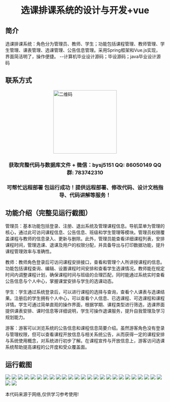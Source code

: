<p><h1 align="center">选课排课系统的设计与开发+vue</h1></p>

## 简介
选课排课系统：角色分为管理员、教师、学生；功能包括课程管理、教师管理、学生管理、课表管理、选课管理、公告信息管理。采用Spring框架和Vue.js实现，界面简洁明了，操作便捷。    --计算机毕业设计源码；毕设源码；java毕业设计源码


## 联系方式
<img src="https://bs-1329754181.cos.ap-shanghai.myqcloud.com/wx.jpg" alt="二维码" style="display: block; margin: 0 auto;" width="200px">
<p><h3 align="center">获取完整代码与数据库文件 + 微信：bysj5151 QQ: 86050149 QQ群: 783742310</h3></p>
<p><h3 align="center">可帮忙远程部署 包运行成功！提供远程部署、修改代码、设计文档指导、代码讲解等服务！</h3></p>

## 功能介绍（完整见运行截图）
管理员：基本功能包括登录、注册、退出系统及管理课程信息。导航菜单为管理的核心，通过此可访问课程信息、公告信息、班级和学生管理等模块。管理员权限覆盖课程与教师的信息录入、更新与删除。此外，管理员能查看详细课程列表，安排课程时间，管理选课、退课及用户的权限分配，并具备导出与打印数据功能，提升课程管理效率与准确性。

教师：教师角色登录后可访问课程安排接口，查看和管理个人所讲授课程的信息。功能包括课程查询、编辑、设置课程时间安排和查看学生选课情况。教师能在规定时间内调整课程计划，确保课程时间与班级的合理匹配，同时能通过系统实时查看公告信息与个人中心，掌握课堂安排与学生的选课动态。

学生：学生通过系统登录后，可以进行课程的选择与查询，查看个人课表与选课结果。注册后的学生拥有个人中心，可以查看个人信息、已选课程、可选课程和课程详情。学生可通过简单直观的操作界面，根据学期、课程类型进行筛选，选课界面提供课表安排、课时信息等详细说明，学生可操作退课服务，提升自我管理及学习规划能力。

游客：游客可以浏览系统的公告信息和课程信息简要介绍。虽然游客角色没有登录与管理权限，但可以查看课程开放信息与相关系统公告，从而获得一定的课程安排与系统使用概念，对系统进行初步了解。在课程宣传与开放信息上，游客访问选课系统帮助提高课程的公开度和受众覆盖面。


## 运行截图
![](https://bs-1329754181.cos.ap-shanghai.myqcloud.com/ssm/CourseSelectionSystem/img/001.jpg)
![](https://bs-1329754181.cos.ap-shanghai.myqcloud.com/ssm/CourseSelectionSystem/img/002.jpg)
![](https://bs-1329754181.cos.ap-shanghai.myqcloud.com/ssm/CourseSelectionSystem/img/003.jpg)
![](https://bs-1329754181.cos.ap-shanghai.myqcloud.com/ssm/CourseSelectionSystem/img/004.jpg)
![](https://bs-1329754181.cos.ap-shanghai.myqcloud.com/ssm/CourseSelectionSystem/img/005.jpg)
![](https://bs-1329754181.cos.ap-shanghai.myqcloud.com/ssm/CourseSelectionSystem/img/006.jpg)
![](https://bs-1329754181.cos.ap-shanghai.myqcloud.com/ssm/CourseSelectionSystem/img/007.jpg)
![](https://bs-1329754181.cos.ap-shanghai.myqcloud.com/ssm/CourseSelectionSystem/img/008.jpg)
![](https://bs-1329754181.cos.ap-shanghai.myqcloud.com/ssm/CourseSelectionSystem/img/009.jpg)
![](https://bs-1329754181.cos.ap-shanghai.myqcloud.com/ssm/CourseSelectionSystem/img/010.jpg)
![](https://bs-1329754181.cos.ap-shanghai.myqcloud.com/ssm/CourseSelectionSystem/img/011.jpg)
![](https://bs-1329754181.cos.ap-shanghai.myqcloud.com/ssm/CourseSelectionSystem/img/012.jpg)
![](https://bs-1329754181.cos.ap-shanghai.myqcloud.com/ssm/CourseSelectionSystem/img/013.jpg)
![](https://bs-1329754181.cos.ap-shanghai.myqcloud.com/ssm/CourseSelectionSystem/img/014.jpg)
![](https://bs-1329754181.cos.ap-shanghai.myqcloud.com/ssm/CourseSelectionSystem/img/015.jpg)
![](https://bs-1329754181.cos.ap-shanghai.myqcloud.com/ssm/CourseSelectionSystem/img/016.jpg)
![](https://bs-1329754181.cos.ap-shanghai.myqcloud.com/ssm/CourseSelectionSystem/img/017.jpg)
![](https://bs-1329754181.cos.ap-shanghai.myqcloud.com/ssm/CourseSelectionSystem/img/018.jpg)
![](https://bs-1329754181.cos.ap-shanghai.myqcloud.com/ssm/CourseSelectionSystem/img/019.jpg)
![](https://bs-1329754181.cos.ap-shanghai.myqcloud.com/ssm/CourseSelectionSystem/img/020.jpg)
![](https://bs-1329754181.cos.ap-shanghai.myqcloud.com/ssm/CourseSelectionSystem/img/021.jpg)
![](https://bs-1329754181.cos.ap-shanghai.myqcloud.com/ssm/CourseSelectionSystem/img/022.jpg)
![](https://bs-1329754181.cos.ap-shanghai.myqcloud.com/ssm/CourseSelectionSystem/img/023.jpg)
![](https://bs-1329754181.cos.ap-shanghai.myqcloud.com/ssm/CourseSelectionSystem/img/024.jpg)
![](https://bs-1329754181.cos.ap-shanghai.myqcloud.com/ssm/CourseSelectionSystem/img/025.jpg)
![](https://bs-1329754181.cos.ap-shanghai.myqcloud.com/ssm/CourseSelectionSystem/img/026.jpg)
![](https://bs-1329754181.cos.ap-shanghai.myqcloud.com/ssm/CourseSelectionSystem/img/027.jpg)

<p>本代码来源于网络,仅供学习参考使用!</p>
